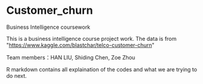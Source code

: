 # Customer_churn
Business Intelligence coursework

This is a business intelligence course project work. The data is from "https://www.kaggle.com/blastchar/telco-customer-churn"

Team members：HAN LIU, Shiding Chen, Zoe Zhou

R markdown contains all explaination of the codes and what we are trying to do next.